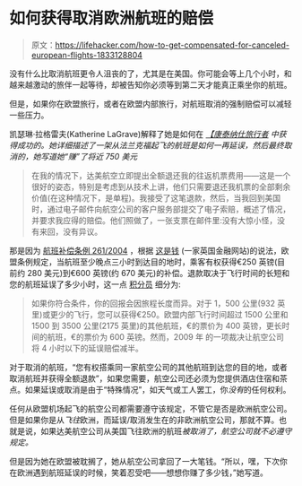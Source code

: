 # 如何获得取消欧洲航班的赔偿

> 原文：<https://lifehacker.com/how-to-get-compensated-for-canceled-european-flights-1833128804>

没有什么比取消航班更令人沮丧的了，尤其是在美国。你可能会等上几个小时，和越来越激动的旅伴一起等待，却被告知你必须等到第二天才能真正乘坐你的航班。



但是，如果你在欧盟旅行，或者在欧盟内部旅行，对航班取消的强制赔偿可以减轻一些压力。

凯瑟琳·拉格雷夫(Katherine LaGrave)解释了她是如何在 [*【康泰纳仕旅行者*](https://www.cntraveler.com/story/the-european-flight-compensation-rule-you-dont-know-about) *中获得成功的。她详细描述了一架从法兰克福起飞的航班是如何一再延误，然后最终取消的，她写道她“赚”了将近 750 美元*

> 在我的情况下，达美航空立即提出全额退还我的往返机票费用——这是一个很好的姿态，特别是考虑到从技术上讲，他们只需要退还我机票的全部剩余价值(在这种情况下，是单程)。我接受了这笔退款，然后，当我回到美国时，通过电子邮件向航空公司的客户服务部提交了电子索赔，概述了情况，并要求我应得的赔偿。他们照做了，一张支票在邮件里:没有大惊小怪，没有来回，没有异议。

那是因为 [航班补偿条例 261/2004](https://eur-lex.europa.eu/legal-content/EN/TXT/PDF/?uri=CELEX:31991R0295&from=EN) ，根据 [这是钱](https://www.thisismoney.co.uk/money/holidays/article-2271213/How-claim-EU-flight-delay-compensation-EC-261-2004.html) (一家英国金融网站)的说法，欧盟条例规定，当航班至少晚点三小时到达目的地时，乘客有权获得€250 英镑(目前约 280 美元)到€600 英镑(约 670 美元)的补偿。退款取决于飞行时间的长短和您的航班延误了多少小时，这一点 [积分员](https://thepointsguy.com/2017/11/ec-261-services-can-get-airlines-to-pay-for-delays/) 细分为:

> 如果你符合条件，你的回报会因旅程长度而异。对于 1，500 公里(932 英里)或更少的飞行，您可以获得€250。欧盟内部飞行时间超过 1500 公里和 1500 到 3500 公里(2175 英里)的其他航班，€的票价为 400 英镑，更长时间的航班，€的票价为 600 英镑。然而，2009 年 的一项裁决让航空公司将 4 小时以下的延误赔偿减半。

对于取消的航班，“您有权搭乘同一家航空公司的其他航班到达您的目的地，或者取消航班并获得全额退款”，如果您需要，航空公司还必须为您提供酒店住宿和茶点。如果延误或取消是由于“特殊情况”，如天气或工人罢工，你*没有*的任何权利。

任何从欧盟机场起飞的航空公司都需要遵守该规定，不管它是否是欧洲航空公司。但是如果你是从*飞往*欧洲，而延误/取消发生在的非欧洲航空公司，那就不算。也就是说，如果达美航空公司从美国飞往欧洲的航班*被取消了，航空公司就不必遵守规定。*

但是因为她在欧盟被耽搁了，她从航空公司拿回了一大笔钱。“所以，嘿，下次你在欧洲遇到航班延误的时候，笑着忍受吧——想想你赚了多少钱，”她写道。
